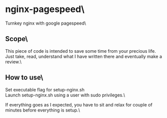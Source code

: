 # nginx-pagespeed\
Turnkey nginx with google pagespeed\ 

## Scope\
This piece of code is intended to save some time from your precious life.\
Just take, read, understand what I have written there and eventually make a review.\

## How to use\

Set executable flag for setup-nginx.sh\
Launch setup-nginx.sh using a user with sudo privileges.\

If everything goes as I expected, you have to sit and relax for couple of minutes before everything is setup.\

